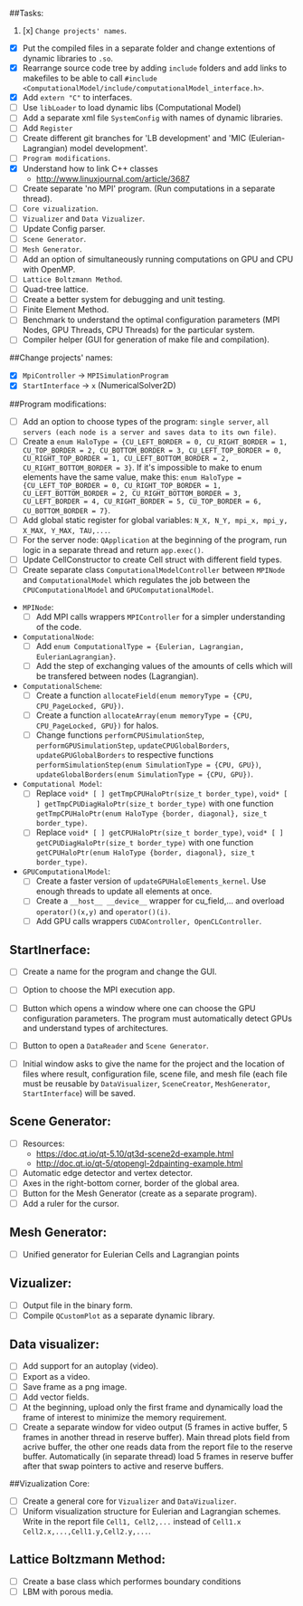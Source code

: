 ##Tasks:
1. [x] `Change projects' names`.
* [x] Put the compiled files in a separate folder and change extentions of dynamic libraries to `.so`.
* [x] Rearrange source code tree by adding `include` folders and add links to makefiles to be able to call `#include <ComputationalModel/include/computationalModel_interface.h>`.
* [x] Add `extern "C"` to interfaces.
* [ ] Use `libLoader` to load dynamic libs (Computational Model)
* [ ] Add a separate xml file `SystemConfig` with names of dynamic libraries.
* [ ] Add `Register`
* [ ] Create different git branches for 'LB development' and 'MIC (Eulerian-Lagrangian) model development'.
* [ ] `Program modifications`.
* [x] Understand how to link C++ classes
	* http://www.linuxjournal.com/article/3687
* [ ] Create separate 'no MPI' program. (Run computations in a separate thread).
* [ ] `Core vizualization`.
* [ ] `Vizualizer` and `Data Vizualizer`.
* [ ] Update Config parser.
* [ ] `Scene Generator`.
* [ ] `Mesh Generator`.
* [ ] Add an option of simultaneously running computations on GPU and CPU with OpenMP.
* [ ] `Lattice Boltzmann Method`.
* [ ] Quad-tree lattice.
* [ ] Create a better system for debugging and unit testing.
* [ ] Finite Element Method.
* [ ] Benchmark to understand the optimal configuration parameters (MPI Nodes, GPU Threads, CPU Threads) for the particular system.
* [ ] Compiler helper (GUI for generation of make file and compilation).

##Change projects' names:

* [x] `MpiController` $\rightarrow$ `MPISimulationProgram`
* [x] `StartInterface` $\rightarrow$ `x` (NumericalSolver2D)

##Program modifications:
* [ ] Add an option to choose types of the program: `single server`, `all servers (each node is a server and saves data to its own file)`.
* [ ] Create a `enum HaloType = {CU_LEFT_BORDER = 0, CU_RIGHT_BORDER = 1, CU_TOP_BORDER = 2, CU_BOTTOM_BORDER = 3, CU_LEFT_TOP_BORDER = 0, CU_RIGHT_TOP_BORDER = 1, CU_LEFT_BOTTOM_BORDER = 2, CU_RIGHT_BOTTOM_BORDER = 3}`. If it's impossible to make to enum elements have the same value, make this: `enum HaloType = {CU_LEFT_TOP_BORDER = 0, CU_RIGHT_TOP_BORDER = 1, CU_LEFT_BOTTOM_BORDER = 2, CU_RIGHT_BOTTOM_BORDER = 3, CU_LEFT_BORDER = 4, CU_RIGHT_BORDER = 5, CU_TOP_BORDER = 6, CU_BOTTOM_BORDER = 7}`.
* [ ] Add global static register for global variables: `N_X, N_Y, mpi_x, mpi_y, X_MAX, Y_MAX, TAU,...`.
* [ ]  For the server node: `QApplication` at the beginning of the program, run logic in a separate thread and return `app.exec()`.
* [ ]  Update CellConstructor to create Cell struct with different field types.
* [ ]  Create separate class `ComputationalModelController` between `MPINode` and `ComputationalModel` which regulates the job between the `CPUComputationalModel` and `GPUComputationalModel`.
* `MPINode`:
	* [ ] Add MPI calls wrappers `MPIController` for a simpler understanding of the code.
* `ComputationalNode`: 
	* [ ] 	Add `enum ComputationalType = {Eulerian, Lagrangian, EulerianLagrangian}`.
	* [ ]  Add the step of exchanging values of the amounts of cells which will be transfered between nodes (Lagrangian).
* `ComputationalScheme`:
	* [ ] Create a function `allocateField(enum memoryType = {CPU, CPU_PageLocked, GPU})`.
	* [ ] Create a function `allocateArray(enum memoryType = {CPU, CPU_PageLocked, GPU})` for halos.
	* [ ] Change functions `performCPUSimulationStep`, `performGPUSimulationStep`, `updateCPUGlobalBorders`, `updateGPUGlobalBorders` to respective functions `performSimulationStep(enum SimulationType = {CPU, GPU})`, `updateGlobalBorders(enum SimulationType = {CPU, GPU})`.
* `Computational Model`:
	* [ ] Replace `void* [ ] getTmpCPUHaloPtr(size_t border_type)`, `void* [ ] getTmpCPUDiagHaloPtr(size_t border_type)` with one function `getTmpCPUHaloPtr(enum HaloType {border, diagonal}, size_t border_type)`.
	* [ ] Replace `void* [ ] getCPUHaloPtr(size_t border_type)`, `void* [ ] getCPUDiagHaloPtr(size_t border_type)` with one function `getCPUHaloPtr(enum HaloType {border, diagonal}, size_t border_type)`.
* `GPUComputationalModel`:
	* [ ] Create a faster version of `updateGPUHaloElements_kernel`. Use enough threads to update all elements at once.
	* [ ] Create a `__host__ __device__` wrapper for cu_field,... and overload `operator()(x,y)` and `operator()(i)`.
	* [ ] Add GPU calls wrappers `CUDAController, OpenCLController`.

## StartInerface:
* [ ] Create a name for the program and change the GUI.
* [ ] Option to choose the MPI execution app.
* [ ] Button which opens a window where one can choose the GPU configuration parameters. The program must automatically detect GPUs and understand types of architectures.
* [ ] Button to open a `DataReader` and `Scene Generator`.
* [ ] Initial window asks to give the name for the project and the location of files where result, configuration file, scene file, and mesh file (each file must be reusable by `DataVisualizer`, `SceneCreator`, `MeshGenerator`, `StartInterface`) will be saved.

	
## Scene Generator:
* [ ] Resources: 
	* https://doc.qt.io/qt-5.10/qt3d-scene2d-example.html
	* http://doc.qt.io/qt-5/qtopengl-2dpainting-example.html
* [ ] Automatic edge detector and vertex detector.
* [ ] Axes in the right-bottom corner, border of the global area.
* [ ] Button for the Mesh Generator (create as a separate program).
* [ ] Add a ruler for the cursor.

## Mesh Generator:
* [ ] Unified generator for Eulerian Cells and Lagrangian points

## Vizualizer:
* [ ] Output file in the binary form.
* [ ] Compile `QCustomPlot` as a separate dynamic library.

## Data visualizer:
* [ ] Add support for an autoplay (video).
* [ ] Export as a video.
* [ ] Save frame as a png image.
* [ ] Add vector fields.
* [ ] At the beginning, upload only the first frame and dynamically load the frame of interest to minimize the memory requirement.
* [ ] Create a separate window for video output (5 frames in active buffer, 5 frames in another thread in reserve buffer). Main thread plots field from acrive buffer, the other one reads data from the report file to the reserve buffer. Automatically (in separate thread) load 5 frames in reserve buffer after that swap pointers to active and reserve buffers.

##Vizualization Core:
* [ ] Create a general core for `Vizualizer` and `DataVizualizer`.
* [ ] Uniform visualization structure for Eulerian and Lagrangian schemes. Write in the report file `Cell1, Cell2,...` instead of `Cell1.x Cell2.x,...,Cell1.y,Cell2.y,...`.

## Lattice Boltzmann Method:
* [ ] Create a base class which performes boundary conditions
* [ ] LBM with porous media.